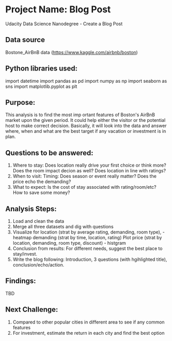 # Project Name: Blog Post
Udacity Data Science Nanodegree - Create a Blog Post

## Data source
Bostone_AirBnB data (https://www.kaggle.com/airbnb/boston)

## Python libraries used:
import datetime
import pandas as pd
import numpy as np
import seaborn as sns
import matplotlib.pyplot as plt

## Purpose:
This analysis is to find the most imp ortant features of Boston's AirBnB market upon the given period. It could help either the visitor or the potential host to make correct decision. Basically, it will look into the data and answer where, when and what are the best target if any vacation or investment is in plan.

## Questions to be answered:
1. Where to stay: Does location really drive your first choice or think more? Does the room impact decion as well? Does location in line with ratings? 
2. When to visit:  Timing: Does season or event really matter? Does the price echo the demanding?
3. What to expect: Is the cost of stay associated with rating/room/etc? How to save some money?

## Analysis Steps:
1. Load and clean the data
2. Merge all three datasets and dig with questions
3. Visualize for 
   location (strat by average rating, demanding, room type), - heatmap
   demanding (strat by time, location, rating) 
   Plot price (strat by location, demanding, room type, discount) - histgram  
3. Conclusion from results: For different needs, suggest the best place to stay/invest.
4. Write the blog following: Introduction, 3 questions (with hgihlighted title), conclusion/echo/action.

## Findings:
TBD

##  Next Challenge:
1. Compared to other popular cities in different area to see if any common features
2. For investment, estimate the return in each city and find the best option
 
